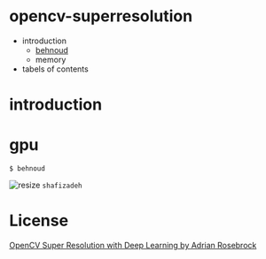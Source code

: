 # opencv-superresolution
* introduction
  * [behnoud](#gpu)
  * memory
* tabels of contents
# introduction
# gpu
```
$ behnoud

```
![resize](https://user-images.githubusercontent.com/53394692/103181319-290e1000-48b5-11eb-9adb-5e8858969e79.png)
`shafizadeh`
# License
[OpenCV Super Resolution with Deep Learning by Adrian Rosebrock](https://www.pyimagesearch.com/2020/11/09/opencv-super-resolution-with-deep-learning/)
